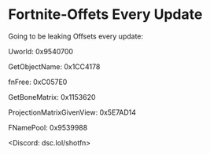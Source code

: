 # Fortnite-Offets Every Update
Going to be leaking Offsets every update:

Uworld: 0x9540700  

GetObjectName: 0x1CC4178  

fnFree: 0xC057E0

GetBoneMatrix: 0x1153620     
                                                                                                                                                   
ProjectionMatrixGivenView: 0x5E7AD14

FNamePool: 0x9539988


<Discord: dsc.lol/shotfn>


